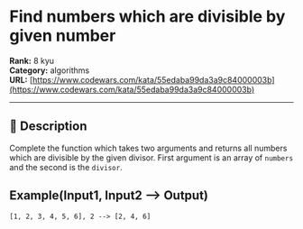 # Find numbers which are divisible by given number

**Rank:** 8 kyu  
**Category:** algorithms  
**URL:** [https://www.codewars.com/kata/55edaba99da3a9c84000003b](https://www.codewars.com/kata/55edaba99da3a9c84000003b)

---

## 📝 Description

Complete the function which takes two arguments and returns all numbers which are divisible by the given divisor. First argument is an array of `numbers` and the second is the `divisor`.

## Example(Input1, Input2 --> Output)
```
[1, 2, 3, 4, 5, 6], 2 --> [2, 4, 6]
```
